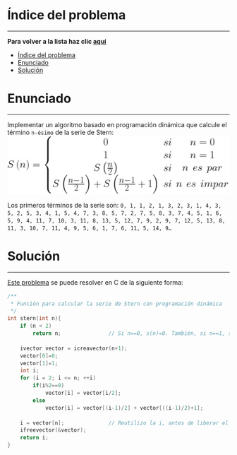 # Índice del problema

***

**Para volver a la lista haz clic [aquí](./Index.md)**

<!-- TOC -->
* [Índice del problema](#índice-del-problema)
* [Enunciado](#enunciado)
* [Solución](#solución)
<!-- TOC -->

# Enunciado

***

Implementar un algoritmo basado en programación dinámica que calcule el término ``n-ésimo`` de la serie de Stern:
![descripcion](./tele2.png "titulo")

Los primeros términos de la serie son: ``0, 1, 1, 2, 1, 3, 2, 3,
1, 4, 3, 5, 2, 5, 3, 4, 1, 5, 4, 7, 3, 8, 5, 7, 2, 7, 5, 8, 3, 7, 4, 5,
1, 6, 5, 9, 4, 11, 7, 10, 3, 11, 8, 13, 5, 12, 7, 9, 2, 9, 7, 12, 5,
13, 8, 11, 3, 10, 7, 11, 4, 9, 5, 6, 1, 7, 6, 11, 5, 14, 9…``

# Solución

***

[Este problema](#enunciado) se puede resolver en C de la siguiente forma:

```c
/**
 * Función para calcular la serie de Stern con programación dinámica
 */
int stern(int n){
    if (n < 2)
        return n;               // Si n==0, s(n)=0. También, si n==1, s(n)=1
    
    ivector vector = icreavector(n+1);
    vector[0]=0;
    vector[1]=1;
    int i;
    for (i = 2; i <= n; ++i)
        if(i%2==0)      
            vector[i] = vector[i/2];
        else            
            vector[i] = vector[(i-1)/2] + vector[((i-1)/2)+1];
    
    i = vector[n];              // Reutilizo la i, antes de liberar el vector
    ifreevector(&vector);
    return i;
}
```

